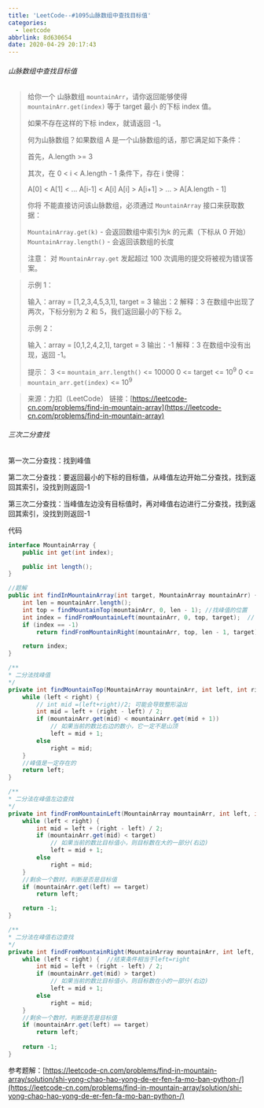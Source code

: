 ```yaml
---
title: 'LeetCode--#1095山脉数组中查找目标值'
categories:
  - leetcode
abbrlink: 8d630654
date: 2020-04-29 20:17:43
---
```


###### 山脉数组中查找目标值

> 给你一个 山脉数组 `mountainArr`，请你返回能够使得 `mountainArr.get(index)` 等于 target 最小 的下标 index 值。
>
> 如果不存在这样的下标 index，就请返回 -1。
>
>  
>
> 何为山脉数组？如果数组 A 是一个山脉数组的话，那它满足如下条件：
>
> 首先，A.length >= 3
>
> 其次，在 0 < i < A.length - 1 条件下，存在 i 使得：
>
> A[0] < A[1] < ... A[i-1] < A[i]
> A[i] > A[i+1] > ... > A[A.length - 1]
>
>
> 你将 不能直接访问该山脉数组，必须通过 `MountainArray` 接口来获取数据：
>
> `MountainArray.get(k)` - 会返回数组中索引为k 的元素（下标从 0 开始）
> `MountainArray.length()` - 会返回该数组的长度
>
> 注意：
> 对 `MountainArray.get` 发起超过 100 次调用的提交将被视为错误答案。

> 示例 1：
>
> 输入：array = [1,2,3,4,5,3,1], target = 3
> 输出：2
> 解释：3 在数组中出现了两次，下标分别为 2 和 5，我们返回最小的下标 2。
>
> 示例 2：
>
> 输入：array = [0,1,2,4,2,1], target = 3
> 输出：-1
> 解释：3 在数组中没有出现，返回 -1。
>
> 提示：
> 3 <= `mountain_arr.length()` <= 10000
> 0 <= target <= $10^9$
> 0 <= `mountain_arr.get(index)` <= $10^9$

> 来源：力扣（LeetCode）
> 链接：[https://leetcode-cn.com/problems/find-in-mountain-array](https://leetcode-cn.com/problems/find-in-mountain-array)

<!--more-->

###### 三次二分查找

第一次二分查找：找到峰值

第二次二分查找：要返回最小的下标的目标值，从峰值左边开始二分查找，找到返回其索引，没找到则返回-1

第三次二分查找：当峰值左边没有目标值时，再对峰值右边进行二分查找，找到返回其索引，没找到则返回-1

代码

```java
interface MountainArray {
    public int get(int index);

    public int length();
}

//题解
public int findInMountainArray(int target, MountainArray mountainArr) {
    int len = mountainArr.length();
    int top = findMountainTop(mountainArr, 0, len - 1);	//找峰值的位置
    int index = findFromMountainLeft(mountainArr, 0, top, target);	// 在峰值左边进行二分查找
    if (index == -1)
        return findFromMountainRight(mountainArr, top, len - 1, target);

    return index;
}

/**
* 二分法找峰值
*/
private int findMountainTop(MountainArray mountainArr, int left, int right) {
    while (left < right) {
        // int mid =(left+right)/2;	可能会导致整形溢出
        int mid = left + (right - left) / 2;
        if (mountainArr.get(mid) < mountainArr.get(mid + 1))
            // 如果当前的数比右边的数小，它一定不是山顶
            left = mid + 1;
        else 
            right = mid;
    }
    //峰值是一定存在的
    return left;
}

/**
* 二分法在峰值左边查找
*/
private int findFromMountainLeft(MountainArray mountainArr, int left, int right, int target) {
    while (left < right) {
        int mid = left + (right - left) / 2;
        if (mountainArr.get(mid) < target)
            // 如果当前的数比目标值小，则目标数在大的一部分(右边)
            left = mid + 1;
		else
            right = mid;
    }
    //剩余一个数时，判断是否是目标值
    if (mountainArr.get(left) == target)
        return left;

    return -1;
}

/**
* 二分法在峰值右边查找
*/
private int findFromMountainRight(MountainArray mountainArr, int left, int right, int target) {
    while (left < right) {	//结束条件相当于left=right
        int mid = left + (right - left) / 2;
        if (mountainArr.get(mid) > target)
            // 如果当前的数比目标值小，则目标数在小的一部分(右边)
            left = mid + 1;
        else
            right = mid;
    }
    //剩余一个数时，判断是否是目标值
    if (mountainArr.get(left) == target)
        return left;
    
    return -1;
}
```

参考题解：[https://leetcode-cn.com/problems/find-in-mountain-array/solution/shi-yong-chao-hao-yong-de-er-fen-fa-mo-ban-python-/](https://leetcode-cn.com/problems/find-in-mountain-array/solution/shi-yong-chao-hao-yong-de-er-fen-fa-mo-ban-python-/)